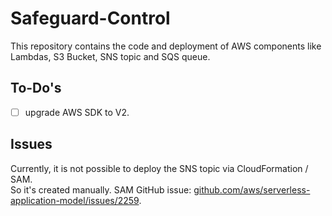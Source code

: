 # Safeguard-Control

This repository contains the code and deployment of AWS components like 
Lambdas, S3 Bucket, SNS topic and SQS queue.

## To-Do's
- [ ] upgrade AWS SDK to V2.

## Issues
Currently, it is not possible to deploy the SNS topic via CloudFormation / SAM.   
So it's created manually.
SAM GitHub issue: [github.com/aws/serverless-application-model/issues/2259](https://github.com/aws/serverless-application-model/issues/2259).
